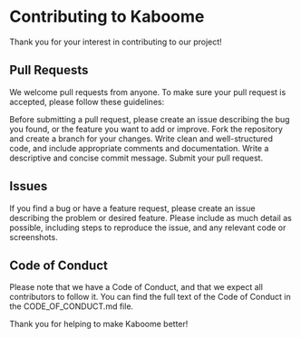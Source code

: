 # Contributing to Kaboome
Thank you for your interest in contributing to our project!

## Pull Requests
We welcome pull requests from anyone. To make sure your pull request is accepted, please follow these guidelines:

Before submitting a pull request, please create an issue describing the bug you found, or the feature you want to add or improve.
Fork the repository and create a branch for your changes.
Write clean and well-structured code, and include appropriate comments and documentation.
Write a descriptive and concise commit message.
Submit your pull request.

## Issues
If you find a bug or have a feature request, please create an issue describing the problem or desired feature. 
Please include as much detail as possible, including steps to reproduce the issue, and any relevant code or screenshots.

## Code of Conduct
Please note that we have a Code of Conduct, and that we expect all contributors to follow it. 
You can find the full text of the Code of Conduct in the CODE_OF_CONDUCT.md file.

Thank you for helping to make Kaboome better!
